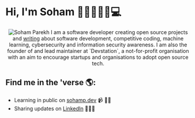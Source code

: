 # Hi, I'm Soham 👋🏻👨🏻‍💻💻

<center>
<img src="https://avatars3.githubusercontent.com/u/55358652?s=460&u=77311cde5e5ca6df07b621d55c6b2a7edfd0fb11&v=4" alt="Soham Parekh">
I am a software developer creating open source projects and <a href="https://sohamp.dev">writing</a> about software development, competitive coding, machine learning, cybersecurity and information security awareness. I am also the founder of and lead maintainer at `Devstation`, a not-for-profit organisation with an aim to encourage startups and organisations to adopt open source tech.
</center>

## Find me in the 'verse 🌎:
- Learning in public on <a href="https://www.sohamp.dev">sohamp.dev</a> 📹 ✍🏻
- Sharing updates on <a href="https://www.linkedin.com/in/soham-parekh-8905a21a3/">LinkedIn</a> 👨🏻‍💻
